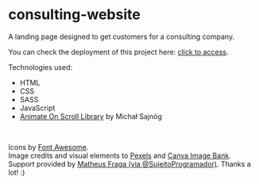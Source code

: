 # consulting-website
A landing page designed to get customers for a consulting company.

You can check the deployment of this project here: <a href="https://consulting-website-sigma.vercel.app/" target="_blank">click to access</a>.

Technologies used:

<ul>
<li>HTML</li>
<li>CSS</li>
<li>SASS</li>
<li>JavaScript</li>
<li><a href="https://michalsnik.github.io/aos/" target="_blank">Animate On Scroll Library</a> by Michał Sajnóg</li>
</ul>
<br>

Icons by <a href="https://fontawesome.com/" target="_blank">Font Awesome</a>.<br>
Image credits and visual elements to <a href="https://www.pexels.com/" target="_blank">Pexels</a> and <a href="https://www.canva.com/" target="_blank">Canva Image Bank</a>.<br>
Support provided by <a href="https://github.com/devfraga">Matheus Fraga (via @SujeitoProgramador)</a>. Thanks a lot! :)
